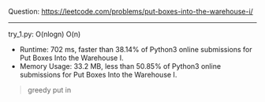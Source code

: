 Question: https://leetcode.com/problems/put-boxes-into-the-warehouse-i/

---

try_1.py: O(nlogn) O(n)

* Runtime: 702 ms, faster than 38.14% of Python3 online submissions for Put Boxes Into the Warehouse I.
* Memory Usage: 33.2 MB, less than 50.85% of Python3 online submissions for Put Boxes Into the Warehouse I.

> greedy put in
